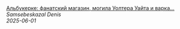 <!--2025-06-01 04:47:07-->
<div class="yb">
  <a class="nodecor" href="/index.html?puteshestviya/albukerke_fanatskij_magazin_mogila_uoltera_uajta_i_varka_meta_v_pustyne_vo_vse_tyajkie">
    <img class="preview" data-videoid="atrsubqARsc" src="https://i2.ytimg.com/vi/atrsubqARsc/hqdefault.jpg" align="middle" alt="">
  </a>
  <div class="inlbl text">
    <a class="nodecor" href="/index.html?puteshestviya/albukerke_fanatskij_magazin_mogila_uoltera_uajta_i_varka_meta_v_pustyne_vo_vse_tyajkie">Альбукерке: фанатский магазин, могила Уолтера Уайта и варка...</a><br>
    <i class="smaller2">Samsebeskazal Denis</i><br>
    <i class="smaller3">2025-06-01</i>
  </div>
</div>
